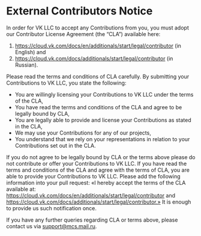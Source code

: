 # External Contributors Notice

In order for VK LLC to accept any Contributions from you, you must adopt our Contributor License Agreement (the “CLA”) available here:

1. https://cloud.vk.com/docs/en/additionals/start/legal/contributor (in English) and
2. https://cloud.vk.com/docs/additionals/start/legal/contributor (in Russian).

Please read the terms and conditions of CLA carefully.
By submitting your Contributions to VK LLC, you state the following:

* You are willingly licensing your Contributions to VK LLC under the terms of the CLA,
* You have read the terms and conditions of the CLA and agree to be legally bound by CLA,
* You are legally able to provide and license your Contributions as stated in the CLA,
* We may use your Contributions for any of our projects,
* You understand that we rely on your representations in relation to your Contributions set out in the CLA.

If you do not agree to be legally bound by CLA or the terms above please do not contribute or offer your Contributions to VK LLC.
If you have read the terms and conditions of the CLA and agree with the terms of CLA, you are able to provide your Contributions to VK LLC. Please add the following information into your pull request: «I hereby accept the terms of the CLA available at: https://cloud.vk.com/docs/en/additionals/start/legal/contributor and https://cloud.vk.com/docs/additionals/start/legal/contributor.»
It is enough to provide us such notification once.

If you have any further queries regarding CLA or terms above, please contact us via support@mcs.mail.ru.
